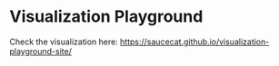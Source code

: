 # Visualization Playground

Check the visualization here: https://saucecat.github.io/visualization-playground-site/